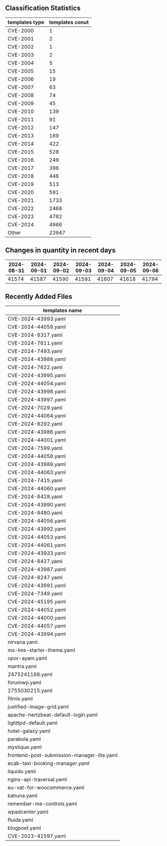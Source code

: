 ## Classification Statistics
| templates type | templates conut | 
| --- | --- |
| CVE-2000 | 1 |
| CVE-2001 | 2 |
| CVE-2002 | 1 |
| CVE-2003 | 2 |
| CVE-2004 | 5 |
| CVE-2005 | 15 |
| CVE-2006 | 19 |
| CVE-2007 | 63 |
| CVE-2008 | 74 |
| CVE-2009 | 45 |
| CVE-2010 | 139 |
| CVE-2011 | 91 |
| CVE-2012 | 147 |
| CVE-2013 | 169 |
| CVE-2014 | 422 |
| CVE-2015 | 528 |
| CVE-2016 | 249 |
| CVE-2017 | 396 |
| CVE-2018 | 446 |
| CVE-2019 | 513 |
| CVE-2020 | 591 |
| CVE-2021 | 1733 |
| CVE-2022 | 2468 |
| CVE-2023 | 4762 |
| CVE-2024 | 4966 |
| Other | 23947 |
## Changes in quantity in recent days
|2024-08-31 | 2024-09-01 | 2024-09-02 | 2024-09-03 | 2024-09-04 | 2024-09-05 | 2024-09-06|
|--- | ------ | ------ | ------ | ------ | ------ | ---|
|41574 | 41587 | 41590 | 41591 | 41607 | 41618 | 41794|
## Recently Added Files
| templates name | 
| --- |
| CVE-2024-43993.yaml |
| CVE-2024-44059.yaml |
| CVE-2024-8317.yaml |
| CVE-2024-7611.yaml |
| CVE-2024-7493.yaml |
| CVE-2024-43988.yaml |
| CVE-2024-7622.yaml |
| CVE-2024-43995.yaml |
| CVE-2024-44054.yaml |
| CVE-2024-43998.yaml |
| CVE-2024-43997.yaml |
| CVE-2024-7029.yaml |
| CVE-2024-44064.yaml |
| CVE-2024-8292.yaml |
| CVE-2024-43986.yaml |
| CVE-2024-44001.yaml |
| CVE-2024-7599.yaml |
| CVE-2024-44058.yaml |
| CVE-2024-43989.yaml |
| CVE-2024-44063.yaml |
| CVE-2024-7415.yaml |
| CVE-2024-44060.yaml |
| CVE-2024-8428.yaml |
| CVE-2024-43990.yaml |
| CVE-2024-8480.yaml |
| CVE-2024-44056.yaml |
| CVE-2024-43992.yaml |
| CVE-2024-44053.yaml |
| CVE-2024-44061.yaml |
| CVE-2024-43933.yaml |
| CVE-2024-8427.yaml |
| CVE-2024-43987.yaml |
| CVE-2024-8247.yaml |
| CVE-2024-43991.yaml |
| CVE-2024-7349.yaml |
| CVE-2024-45195.yaml |
| CVE-2024-44052.yaml |
| CVE-2024-44000.yaml |
| CVE-2024-44057.yaml |
| CVE-2024-43994.yaml |
| nirvana.yaml |
| ms-lms-starter-theme.yaml |
| opor-ayam.yaml |
| mantra.yaml |
| 2475241188.yaml |
| forumwp.yaml |
| 2755030215.yaml |
| filmix.yaml |
| justified-image-grid.yaml |
| apache-hertzbeat-default-login.yaml |
| lighttpd-default.yaml |
| hotel-galaxy.yaml |
| parabola.yaml |
| mystique.yaml |
| frontend-post-submission-manager-lite.yaml |
| ecab-taxi-booking-manager.yaml |
| liquido.yaml |
| nginx-api-traversal.yaml |
| eu-vat-for-woocommerce.yaml |
| kahuna.yaml |
| remember-me-controls.yaml |
| wpadcenter.yaml |
| fluida.yaml |
| blogpoet.yaml |
| CVE-2023-41597.yaml |
